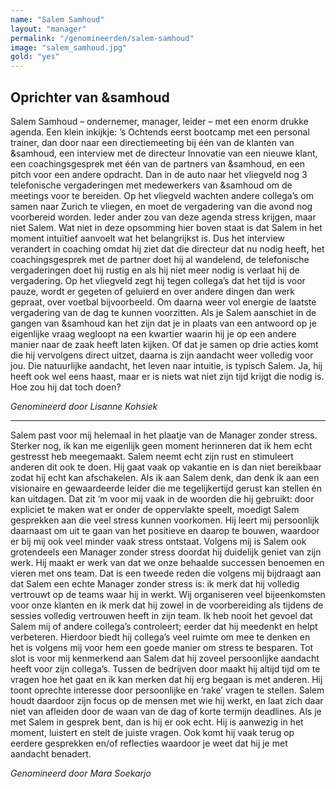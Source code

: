 ```yaml
---
name: "Salem Samhoud"
layout: "manager"
permalink: "/genomineerden/salem-samhoud"
image: "salem_samhoud.jpg"
gold: "yes"
---
```

## Oprichter van &samhoud
Salem Samhoud – ondernemer, manager, leider – met een enorm drukke agenda. Een klein inkijkje: ’s Ochtends eerst bootcamp met een personal trainer, dan door naar een directiemeeting bij één van de klanten van &samhoud, een interview met de directeur Innovatie van een nieuwe klant, een coachingsgesprek met één van de partners van &samhoud, en een pitch voor een andere opdracht. Dan in de auto naar het vliegveld nog 3 telefonische vergaderingen met medewerkers van &samhoud om de meetings voor te bereiden. Op het vliegveld wachten andere collega’s om samen naar Zurich te vliegen, en moet de vergadering van die avond nog voorbereid worden. Ieder ander zou van deze agenda stress krijgen, maar niet Salem. Wat niet in deze opsomming hier boven staat is dat Salem in het moment intuïtief aanvoelt wat het belangrijkst is. Dus het interview verandert in coaching omdat hij ziet dat die directeur dat nu nodig heeft, het coachingsgesprek met de partner doet hij al wandelend, de telefonische vergaderingen doet hij rustig en als hij niet meer nodig is verlaat hij de vergadering. Op het vliegveld zegt hij tegen collega’s dat het tijd is voor pauze, wordt er gegeten of geluierd en over andere dingen dan werk gepraat, over voetbal bijvoorbeeld. Om daarna weer vol energie de laatste vergadering van de dag te kunnen voorzitten. Als je Salem aanschiet in de gangen van &samhoud kan het zijn dat je in plaats van een antwoord op je eigenlijke vraag wegloopt na een kwartier waarin hij je op een andere manier naar de zaak heeft laten kijken. Of dat je samen op drie acties komt die hij vervolgens direct uitzet, daarna is zijn aandacht weer volledig voor jou. Die natuurlijke aandacht, het leven naar intuitie, is typisch Salem. Ja, hij heeft ook wel eens haast, maar er is niets wat niet zijn tijd krijgt die nodig is. Hoe zou hij dat toch doen?

_Genomineerd door Lisanne Kohsiek_

<hr>

Salem past voor mij helemaal in het plaatje van de Manager zonder stress. Sterker nog, ik kan me eigenlijk geen moment herinneren dat ik hem echt gestresst heb meegemaakt. Salem neemt echt zijn rust en stimuleert anderen dit ook te doen. Hij gaat vaak op vakantie en is dan niet bereikbaar zodat hij echt kan afschakelen. Als ik aan Salem denk, dan denk ik aan een visionaire en gewaardeerde leider die me tegelijkertijd gerust kan stellen én kan uitdagen. Dat zit ‘m voor mij vaak in de woorden die hij gebruikt: door expliciet te maken wat er onder de oppervlakte speelt, moedigt Salem gesprekken aan die veel stress kunnen voorkomen. Hij leert mij persoonlijk daarnaast om uit te gaan van het positieve en daarop te bouwen, waardoor er bij mij ook veel minder vaak stress ontstaat. Volgens mij is Salem ook grotendeels een Manager zonder stress doordat hij duidelijk geniet van zijn werk. Hij maakt er werk van dat we onze behaalde successen benoemen en vieren met ons team. Dat is een tweede reden die volgens mij bijdraagt aan dat Salem een echte Manager zonder stress is: ik merk dat hij volledig vertrouwt op de teams waar hij in werkt. Wij organiseren veel bijeenkomsten voor onze klanten en ik merk dat hij zowel in de voorbereiding als tijdens de sessies volledig vertrouwen heeft in zijn team. Ik heb nooit het gevoel dat Salem mij of andere collega’s controleert; eerder dat hij meedenkt en helpt verbeteren. Hierdoor biedt hij collega’s veel ruimte om mee te denken en het is volgens mij voor hem een goede manier om stress te besparen. Tot slot is voor mij kenmerkend aan Salem dat hij zoveel persoonlijke aandacht heeft voor zijn collega’s. Tussen de bedrijven door maakt hij altijd tijd om te vragen hoe het gaat en ik kan merken dat hij erg begaan is met anderen. Hij toont oprechte interesse door persoonlijke en ‘rake’ vragen te stellen. Salem houdt daardoor zijn focus op de mensen met wie hij werkt, en laat zich daar niet van afleiden door de waan van de dag of korte termijn deadlines. Als je met Salem in gesprek bent, dan is hij er ook echt. Hij is aanwezig in het moment, luistert en stelt de juiste vragen. Ook komt hij vaak terug op eerdere gesprekken en/of reflecties waardoor je weet dat hij je met aandacht benadert.

_Genomineerd door Mara Soekarjo_
